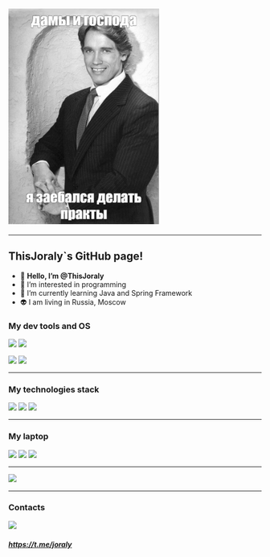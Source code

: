 ### <img src="prakty.jpg" width="300">
***
## ThisJoraly`s GitHub page!
- 👋 **Hello, I’m @ThisJoraly**
- 👀 I’m interested in programming
- 🌱 I’m currently learning Java and Spring Framework
- 👽 I am living in Russia, Moscow

### My dev tools and OS
![](https://img.shields.io/badge/Visual_Studio_Code-0078D4?style=for-the-badge&logo=visual%20studio%20code&logoColor=white)
![](https://img.shields.io/badge/IntelliJ_IDEA-000000.svg?style=for-the-badge&logo=intellij-idea&logoColor=white)

![](https://img.shields.io/badge/Windows-0078D6?style=for-the-badge&logo=windows&logoColor=white)
![](https://img.shields.io/badge/manjaro-35BF5C?style=for-the-badge&logo=manjaro&logoColor=white)
***
### My technologies stack
![](https://img.shields.io/badge/Java-ED8B00?style=for-the-badge&logo=openjdk&logoColor=white)
![](https://img.shields.io/badge/Spring-6DB33F?style=for-the-badge&logo=spring&logoColor=white)
![](https://img.shields.io/badge/C%23-239120?style=for-the-badge&logo=c-sharp&logoColor=white)
***
### My laptop
![](https://img.shields.io/badge/Windows-MSI_Modern_14_c12m-0078D6?style=for-the-badge&logo=windows&logoColor=white)
![](https://img.shields.io/badge/Intel-Core_i5_1235u-0071C5?style=for-the-badge&logo=intel&logoColor=white)
![](https://img.shields.io/badge/RAM-8_GB-0071C5?style=for-the-badge&logo=&logoColor=white)
***
![](https://github-readme-stats.vercel.app/api/top-langs/?username=ThisJoraly&theme=)
***
### Contacts
![](https://img.shields.io/badge/Telegram-2CA5E0?style=for-the-badge&logo=telegram&logoColor=white)

#### *https://t.me/joraly*
<!---
ThisJoraly/ThisJoraly is a ✨ special ✨ repository because its `README.md` (this file) appears on your GitHub profile.
You can click the Preview link to take a look at your changes.
--->
